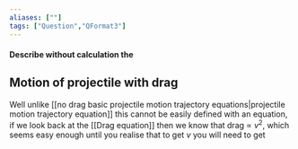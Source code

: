 ```yaml
---
aliases: [""]
tags: ["Question","QFormat3"]
---
```


#### Describe without calculation the
## Motion of projectile with drag
Well unlike [[no drag basic projectile motion trajectory equations|projectile motion trajectory equation]] this cannot be easily defined with an equation, if we look back at the [[Drag equation]] then we know that drag $\propto \: v^{2}$, which seems easy enough until you realise that to get $v$ you will need to get 